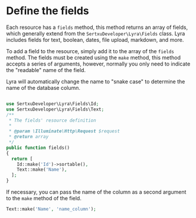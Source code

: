 # Define the fields

Each resource has a `fields` method, this method returns an array of fields, which generally extend from the `SertxuDeveloper\Lyra\Fields` class.
Lyra includes fields for text, boolean, dates, file upload, markdown, and more.

To add a field to the resource, simply add it to the array of the `fields` method.
The fields must be created using the `make` method, this method accepts a series of arguments, however, normally you only need to indicate the "readable" name of the field.

Lyra will automatically change the name to "snake case" to determine the name of the database column.

``` php

use SertxuDeveloper\Lyra\Fields\Id;
use SertxuDeveloper\Lyra\Fields\Text;
/**
 * The fields' resource definition
 *
 * @param \Illuminate\Http\Request $request
 * @return array
 */
public function fields()
{
  return [
    Id::make('Id')->sortable(),
    Text::make('Name'),
  ];
}
```

If necessary, you can pass the name of the column as a second argument to the `make` method of the field.

``` php
Text::make('Name', 'name_column');
```
